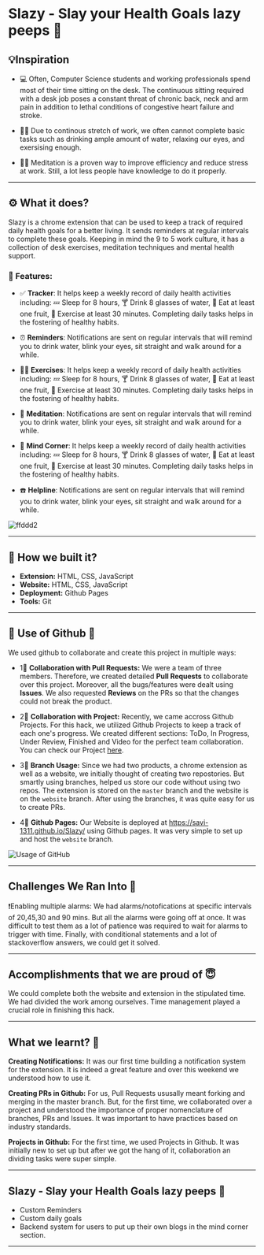# Slazy - Slay your Health Goals lazy peeps 🎯

## 💡Inspiration
* 💻 Often, Computer Science students and working professionals spend most of their time sitting on the desk. The continuous sitting required with a desk job poses a constant threat of chronic back, neck and arm pain in addition to lethal conditions of congestive heart failure and stroke.

* 🚴‍♂️ Due to continous stretch of work, we often cannot complete basic tasks such as drinking ample amount of water, relaxing our eyes, and exersising enough. 

* 🧘‍♀️ Meditation is a proven way to improve efficiency and reduce stress at work. Still, a lot less people have knowledge to do it properly.

***

## ⚙️ What it does?
Slazy is a chrome extension that can be used to keep a track of required daily health goals for a better living. It sends reminders at regular intervals to complete these goals. Keeping in mind the 9 to 5 work culture, it has a collection of desk exercises, meditation techniques and mental health support.

### 🚀 Features: 

* ✅ **Tracker**: 
It helps keep a weekly record of daily health activities including: 💤 Sleep for 8 hours, 🍸 Drink 8 glasses of water, 🍎 Eat at least one fruit, 🏃 Exercise at least 30 minutes. Completing daily tasks helps in the fostering of healthy habits.

* ⏰ **Reminders**: 
Notifications are sent on regular intervals that will remind you to drink water, blink your eyes, sit straight and walk around for a while.

* 🏃‍♀️ **Exercises**: 
It helps keep a weekly record of daily health activities including: 💤 Sleep for 8 hours, 🍸 Drink 8 glasses of water, 🍎 Eat at least one fruit, 🏃 Exercise at least 30 minutes. Completing daily tasks helps in the fostering of healthy habits.

* 🌸 **Meditation**: 
Notifications are sent on regular intervals that will remind you to drink water, blink your eyes, sit straight and walk around for a while.

* 🌱 **Mind Corner**: 
It helps keep a weekly record of daily health activities including: 💤 Sleep for 8 hours, 🍸 Drink 8 glasses of water, 🍎 Eat at least one fruit, 🏃 Exercise at least 30 minutes. Completing daily tasks helps in the fostering of healthy habits.

* ☎️ **Helpline**: 
Notifications are sent on regular intervals that will remind you to drink water, blink your eyes, sit straight and walk around for a while.

![ffddd2](https://user-images.githubusercontent.com/56017960/156911246-81d01a46-a625-4e23-a823-30132ebc1261.png)

***

## 🔧 How we built it?

* __Extension:__ HTML, CSS, JavaScript
* __Website:__ HTML, CSS, JavaScript
* __Deployment:__ Github Pages
* __Tools:__ Git

***
## 🔴 Use of Github 🔴

We used github to collaborate and create this project in multiple ways:

* 1⃣ **Collaboration with Pull Requests:** We were a team of three members. Therefore, we created detailed **Pull Requests** to collaborate over this project. Moreover, all the bugs/features were dealt using **Issues**. We also requested **Reviews** on the PRs so that the changes could not break the product.

* 2⃣ **Collaboration with Project:** Recently, we came accross Github Projects. For this hack, we utilized Github Projects to keep a track of each one's progress. We created different sections: ToDo, In Progress, Under Review, Finished and Video for the perfect team collaboration. You can check our Project [here](https://github.com/users/savi-1311/projects/3).

* 3⃣ **Branch Usage:** Since we had two products, a chrome extension as well as a website, we initially thought of creating two repostories. But smartly using branches, helped us store our code without using two repos. The extension is stored on the ```master``` branch and the website is on the ```website``` branch. After using the branches, it was quite easy for us to create PRs.

* 4⃣ **Github Pages:** Our Website is deployed at https://savi-1311.github.io/Slazy/ using Github pages. It was very simple to set up and host the ```website``` branch.

![Usage of GitHub](https://user-images.githubusercontent.com/56017960/156914134-fbd10ff5-fe21-4a2e-9232-a1c1b11f43ae.png)

***

## Challenges We Ran Into 🙁

❗️Enabling multiple alarms: We had alarms/notofications at specific intervals of 20,45,30 and 90 mins. But all the alarms were going off at once. It was difficult to test them as a lot of patience was required to wait for alarms to trigger with time. Finally, with conditional statements and a lot of stackoverflow answers, we could get it solved.

***

## Accomplishments that we are proud of 😇

We could complete both the website and extension in the stipulated time. We had divided the work among ourselves. Time management played a crucial role in finishing this hack.

***

## What we learnt? 🤔

**Creating Notifications:** It was our first time building a notification system for the extension. It is indeed a great feature and over this weekend we understood how to use it.

**Creating PRs in Github:** For us, Pull Requests ususally meant forking and merging in the master branch. But, for the first time, we collaborated over a project and understood the importance of proper nomenclature of branches, PRs and Issues. It was important to have practices based on industry standards.

**Projects in Github:** For the first time, we used Projects in Github. It was initially new to set up but after we got the hang of it, collaboration an dividing tasks were super simple.

***

## Slazy - Slay your Health Goals lazy peeps 🎯

* Custom Reminders
* Custom daily goals
* Backend system for users to put up their own blogs in the mind corner section.



***
